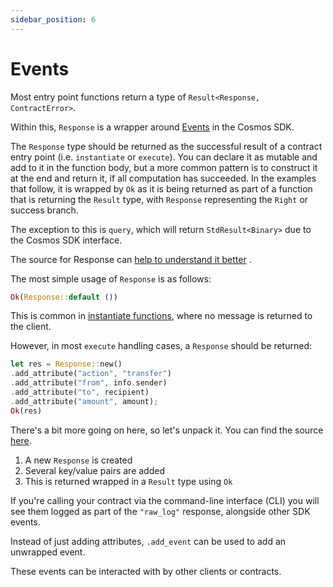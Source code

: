 ```yaml
---
sidebar_position: 6
---
```


# Events

Most entry point functions return a type of `Result<Response, ContractError>`.

Within this, `Response` is a wrapper around [Events](https://docs.cosmos.network/v0.42/core/events.html) in the Cosmos
SDK.

The `Response` type should be returned as the successful result of a contract entry point (i.e. `instantiate`
or `execute`). You can declare it as mutable and add to it in the function body, but a more common pattern is to
construct it at the end and return it, if all computation has succeeded. In the examples that follow, it is wrapped
by `Ok` as it is being returned as part of a function that is returning the `Result` type, with `Response` representing
the `Right` or success branch.

The exception to this is `query`, which will return `StdResult<Binary>` due to the Cosmos SDK interface.

The source for Response
can [help to understand it better](https://github.com/CosmWasm/cosmwasm/blob/main/packages/std/src/results/response.rs#L65)
.

The most simple usage of `Response` is as follows:

```rust
Ok(Response::default ())
```

This is common
in [instantiate functions](https://github.com/CosmWasm/cw-plus/blob/main/contracts/cw20-base/src/contract.rs#L151),
where no message is returned to the client.

However, in most `execute` handling cases, a `Response` should be returned:

```rust
let res = Response::new()
.add_attribute("action", "transfer")
.add_attribute("from", info.sender)
.add_attribute("to", recipient)
.add_attribute("amount", amount);
Ok(res)
```

There's a bit more going on here, so let's unpack it. You can find the
source [here](https://github.com/CosmWasm/cw-plus/blob/main/contracts/cw20-base/src/contract.rs#L239).

1. A new `Response` is created
2. Several key/value pairs are added
3. This is returned wrapped in a `Result` type using `Ok`

If you're calling your contract via the command-line interface (CLI) you will see them logged as part of the `"raw_log"`
response, alongside other SDK events.

Instead of just adding attributes, `.add_event` can be used to add an unwrapped event.

These events can be interacted with by other clients or contracts.
